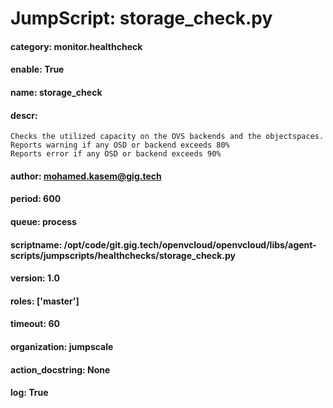 
# JumpScript: storage_check.py
        
#### category: monitor.healthcheck
#### enable: True
#### name: storage_check
#### descr: 
```
Checks the utilized capacity on the OVS backends and the objectspaces. 
Reports warning if any OSD or backend exceeds 80%  
Reports error if any OSD or backend exceeds 90%

```
#### author: mohamed.kasem@gig.tech
#### period: 600
#### queue: process
#### scriptname: /opt/code/git.gig.tech/openvcloud/openvcloud/libs/agent-scripts/jumpscripts/healthchecks/storage_check.py
#### version: 1.0
#### roles: ['master']
#### timeout: 60
#### organization: jumpscale
#### action_docstring: None
#### log: True
